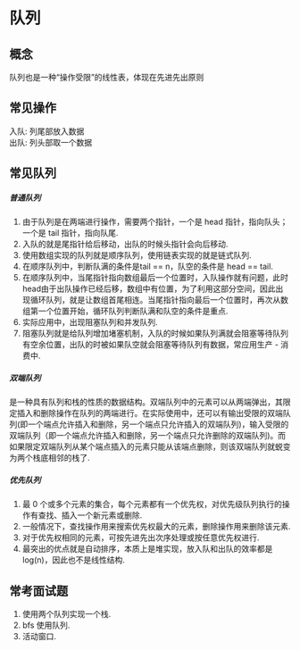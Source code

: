 # 队列  
## 概念  
队列也是一种“操作受限”的线性表，体现在先进先出原则  
## 常见操作  
入队: 列尾部放入数据  
出队: 列头部取一个数据  
## 常见队列  
##### 普通队列  
 1. 由于队列是在两端进行操作，需要两个指针，一个是 head 指针，指向队头；一个是 tail 指针，指向队尾.  
 2. 入队的就是尾指针给后移动，出队的时候头指针会向后移动.  
 3. 使用数组实现的队列就是顺序队列，使用链表实现的就是链式队列.  
 4. 在顺序队列中，判断队满的条件是tail == n，队空的条件是 head == tail.  
 5. 在顺序队列中，当尾指针指向数组最后一个位置时，入队操作就有问题，此时head由于出队操作已经后移，数组中有位置，为了利用这部分空间，因此出现循环队列，就是让数组首尾相连。当尾指针指向最后一个位置时，再次从数组第一个位置开始，循环队列判断队满和队空的条件是重点.    
 6. 实际应用中，出现阻塞队列和并发队列.  
 7. 阻塞队列就是给队列增加堵塞机制，入队的时候如果队列满就会阻塞等待队列有空余位置，出队的时被如果队空就会阻塞等待队列有数据，常应用生产 - 消费中.  
##### 双端队列  
是一种具有队列和栈的性质的数据结构。双端队列中的元素可以从两端弹出，其限定插入和删除操作在队列的两端进行。在实际使用中，还可以有输出受限的双端队列(即一个端点允许插入和删除，另一个端点只允许插入的双端队列)，输入受限的双端队列（即一个端点允许插入和删除，另一个端点只允许删除的双端队列)。而如果限定双端队列从某个端点插入的元素只能从该端点删除，则该双端队列就蜕变为两个栈底相邻的栈了.  
##### 优先队列  
1. 最 0 个或多个元素的集合，每个元素都有一个优先权，对优先级队列执行的操作有查找、插入一个新元素或删除.  
2. 一般情况下，查找操作用来搜索优先权最大的元素，删除操作用来删除该元素.  
3. 对于优先权相同的元素，可按先进先出次序处理或按任意优先权进行.  
4. 最突出的优点就是自动排序，本质上是堆实现，放入队和出队的效率都是log(n)，因此也不是线性结构.  
## 常考面试题  
1. 使用两个队列实现一个栈.  
2. bfs 使用队列.  
3. 活动窗口.  



